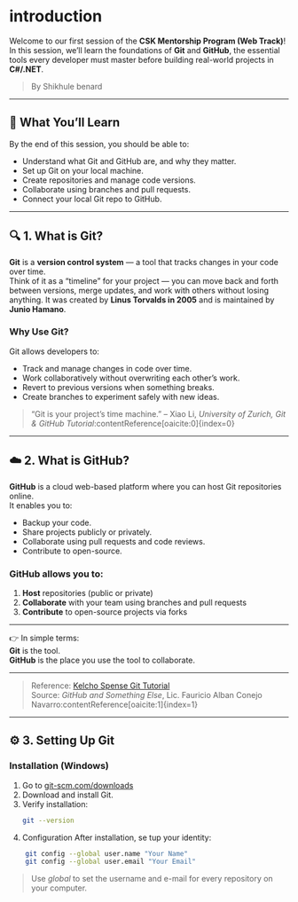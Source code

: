# introduction


Welcome to our first session of the **CSK Mentorship Program (Web Track)**!  
In this session, we’ll learn the foundations of **Git** and **GitHub**, the essential tools every developer must master before building real-world projects in **C#/.NET**.

> By Shikhule benard
---

## 🧠 What You’ll Learn
By the end of this session, you should be able to:
- Understand what Git and GitHub are, and why they matter.
- Set up Git on your local machine.
- Create repositories and manage code versions.
- Collaborate using branches and pull requests.
- Connect your local Git repo to GitHub.

---

## 🔍 1. What is Git?
**Git** is a **version control system** — a tool that tracks changes in your code over time.  
Think of it as a “timeline” for your project — you can move back and forth between versions, merge updates, and work with others without losing anything.
It was created by **Linus Torvalds in 2005** and is maintained by **Junio Hamano**.

### Why Use Git?
Git allows developers to:
- Track and manage changes in code over time.
- Work collaboratively without overwriting each other’s work.
- Revert to previous versions when something breaks.
- Create branches to experiment safely with new ideas.

> “Git is your project’s time machine.” – Xiao Li, *University of Zurich, Git & GitHub Tutorial*:contentReference[oaicite:0]{index=0}


---

## ☁️ 2. What is GitHub?
**GitHub** is a cloud web-based platform where you can host Git repositories online.  
It enables you to:
- Backup your code.
- Share projects publicly or privately.
- Collaborate using pull requests and code reviews.
- Contribute to open-source.

### GitHub allows you to:
1. **Host** repositories (public or private)
2. **Collaborate** with your team using branches and pull requests
3. **Contribute** to open-source projects via forks

---

👉 In simple terms:  
**Git** is the tool.  
**GitHub** is the place you use the tool to collaborate.

---

> Reference: [Kelcho Spense Git Tutorial](https://kelcho-spense.github.io/Learning-git/readme.html)  
> Source: *GitHub and Something Else*, Lic. Fauricio Alban Conejo Navarro:contentReference[oaicite:1]{index=1}

---

## ⚙️ 3. Setting Up Git
### Installation (Windows)
1. Go to [git-scm.com/downloads](https://git-scm.com/downloads)
2. Download and install Git.
3. Verify installation:
   ```bash
   git --version
4. Configuration
After installation, se tup your identity:
```bash
    git config --global user.name "Your Name"
    git config --global user.email "Your Email"
```
> Use *global* to set the username and e-mail for every repository on your computer.

